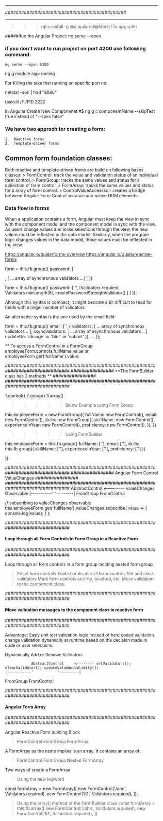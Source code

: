 *********************************************
#############################################
*********************************************
>>> npm install -g @angular/cli@latest (To upgrade)


#####Run the Angular Project:
	ng serve --open
### if you don't want to run project on port 4200 use following command:
	ng serve --open 5100

ng g module app-routing


For Killing the taks that running on specific port no:

netstat -aon | find "8080"

taskkill /F /PID 2222

In Angular Create New Componenet
#$ ng g c componentName --skipTest true instead of "--spec false"

### We have two approch for creating a form:
	1.	Reactive forms
	2.	Template-driven forms
	

## Common form foundation classes:

Both reactive and template-driven froms are build on following bases classes:
	> FormControl: track the value and validation status of an individual form control.
	> FormGroup: tracks the same values and status for a collection of form control.
	> FormArray: tracks the same values and status for a array of form control.
	> ControlValueAccesssor: creates a bridge between Angular Form Control instance and native DOM elements.
	
### Data flow in forms

When a application contains a form, Angular must keep the view in sync with the component model and the component model in sync with the view.
As users change values and make selections through the view, the new values must be reflected in the data model. Similarly, 
when the program logic changes values in the data model, those values must be reflected in the view.


https://angular.io/guide/forms-overview
https://angular.io/guide/reactive-forms


form = this.fb.group({
    password: [
        <form initial value>, 
        [ ... array of synchronous validators ...]
    ]
 });

form = this.fb.group({
      password: [
          '', 
          [Validators.required, Validators.minLength(8),
           createPasswordStrengthValidator()
          ]
      ]
   });



Although this syntax is compact, it might become a bit difficult to read for fields with a larger number of validators.

An alternative syntax is the one used by the email field:

 form = this.fb.group({
    email: ['', {
        validators: [ ... array of synchronous validators ...],
        asyncValidators: [ ... array of asynchronous validators ...]
        updateOn:  'change' or 'blur' or 'submit'
    }],
    ...
 });
 

** To access a FormControl in a FormGroup
employeeForm.controls.fullName.value
				or
employeeForm.get('fullName').value;


################################################################################
################		**The FormBuilder class has 3 methods	**	################
################################################################################

1.control()
2.group()
3.array()

>>>>> Below Example using Form Group

this.employeeForm = new FormGroup({
	fullName: new FormControl(),
	email: new FormControl(),
	skills: new FromGroup({
		skillName: new FormControl(),
		experienceInYear: new FormControl(),
		proficiency: new FormControl(),
	}),
})

>>>>> Using FormBuilder

this.employeeForm = this.fb.group({
	fullName: [''],
	email: [''],
	skills: this.fb.group({
		skillName: [''],
		experienceInYear: [''],
		proficiency: ['']
	})
	
})


################################################################################
################		Angular Form Control ValueChanges		################
################################################################################
								AbstractControl     <-------- valueChanges Observable
					|-----------'			'---------|
				FromGroup						FromControl
					
					
// subscribing to valueChanges observable
this.employeeForm.get('fullName').valueChanges.subscribe(
	value => {
		console.log(value);
	}
);

################################################################################
#### Loop through all Form Controls in Form Group in a Reactive Form		####
################################################################################

Loop through all form controls in a form group inclding nested form group
> Reset form controls
> Enable or disable all form controls
> Set and clear validators
> Mark form controls as dirty, touched, etc.
> Move validation to the component class.

################################################################################
#### Move validation messages to the component class in reactive form		####
################################################################################

Advantage: Easly unit test validation logic instead of hard coded validation.
change validation dynamiclly at runtime based on the decision made in code or
user selections.

Dynamically Add or Remove Validators

				AbstractControl     <-------- setValidators(); clearValidator(); updateValueAndValidity();
	|-----------'			'---------|
FromGroup						FromControl


################################################################################
####   		Angular Form Array					    ####
################################################################################

Angular Reactive Fomr building Block
> FormControl
> FormGroup
> FormArray

A FormArray as the name implies is an array. It contains an array of:
> FormControl
> FormGroup
> Nested FormArray

Two ways of create a FormArray
> Using the new keyword

const formArray = new FormArray([
	new FormControl('John', Validators.required),
	new FormControl('ID', Validators.required),
]);

> Using the array() method of the FormBuilder class
const formArray = this.fb.array([
	new FormControl('John', Validators.required),
	new FormControl('ID', Validators.required),
])
